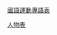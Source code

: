 <div class="banner-container">
  <div class="left">
    <a href="/glossary/glossary-tw.html" class="banner-link">
      <p>國語運動專語表</p>
    </a>
  </div>
  <div class="right">
    <a href="/people/people-tw.html" class="banner-link">
      <p>人物表</p>
    </a>
  </div>
</div>